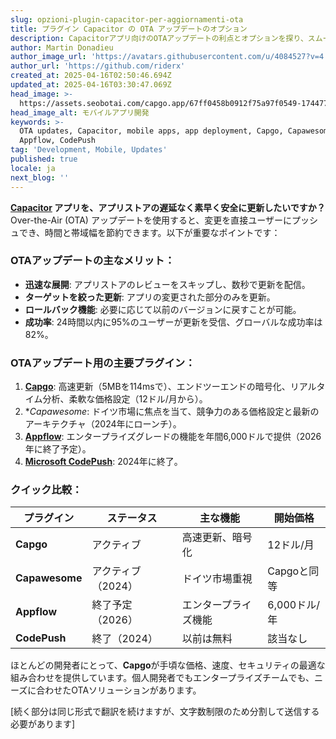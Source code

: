 ```yaml
---
slug: opzioni-plugin-capacitor-per-aggiornamenti-ota
title: プラグイン Capacitor の OTA アップデートのオプション
description: Capacitorアプリ向けのOTAアップデートの利点とオプションを探り、スムーズなデプロイメントのための最適なプラグインとその機能を紹介します。
author: Martin Donadieu
author_image_url: 'https://avatars.githubusercontent.com/u/4084527?v=4'
author_url: 'https://github.com/riderx'
created_at: 2025-04-16T02:50:46.694Z
updated_at: 2025-04-16T03:30:47.069Z
head_image: >-
  https://assets.seobotai.com/capgo.app/67ff0458b0912f75a97f0549-1744774247069.jpg
head_image_alt: モバイルアプリ開発
keywords: >-
  OTA updates, Capacitor, mobile apps, app deployment, Capgo, Capawesome,
  Appflow, CodePush
tag: 'Development, Mobile, Updates'
published: true
locale: ja
next_blog: ''
---
```

**[Capacitor](https://capacitorjs.com/) アプリを、アプリストアの遅延なく素早く安全に更新したいですか？** Over-the-Air (OTA) アップデートを使用すると、変更を直接ユーザーにプッシュでき、時間と帯域幅を節約できます。以下が重要なポイントです：

### OTAアップデートの主なメリット：

-   **迅速な展開**: アプリストアのレビューをスキップし、数秒で更新を配信。
-   **ターゲットを絞った更新**: アプリの変更された部分のみを更新。
-   **ロールバック機能**: 必要に応じて以前のバージョンに戻すことが可能。
-   **成功率**: 24時間以内に95%のユーザーが更新を受信、グローバルな成功率は82%。

### OTAアップデート用の主要プラグイン：

1.  **[Capgo](https://capgo.app/)**: 高速更新（5MBを114msで）、エンドツーエンドの暗号化、リアルタイム分析、柔軟な価格設定（12ドル/月から）。
2.  **Capawesome*: ドイツ市場に焦点を当て、競争力のある価格設定と最新のアーキテクチャ（2024年にローンチ）。
3.  **[Appflow](https://ionic.io/appflow/)**: エンタープライズグレードの機能を年間6,000ドルで提供（2026年に終了予定）。
4.  **[Microsoft CodePush](https://microsoft.github.io/code-push/)**: 2024年に終了。

### クイック比較：

| プラグイン | ステータス | 主な機能 | 開始価格 |
| --- | --- | --- | --- |
| **Capgo** | アクティブ | 高速更新、暗号化 | 12ドル/月 |
| **Capawesome** | アクティブ（2024） | ドイツ市場重視 | Capgoと同等 |
| **Appflow** | 終了予定（2026） | エンタープライズ機能 | 6,000ドル/年 |
| **CodePush** | 終了（2024） | 以前は無料 | 該当なし |

ほとんどの開発者にとって、**Capgo**が手頃な価格、速度、セキュリティの最適な組み合わせを提供しています。個人開発者でもエンタープライズチームでも、ニーズに合わせたOTAソリューションがあります。

[続く部分は同じ形式で翻訳を続けますが、文字数制限のため分割して送信する必要があります]
